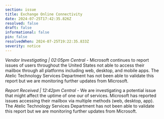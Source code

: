 ```yaml
---
section: issue
title: Exchange Online Connectivity
date: 2024-07-25T17:42:35.826Z
resolved: false
draft: false
informational: false
pin: false
resolvedWhen: 2024-07-25T19:22:35.833Z
severity: notice
---
```

*Vendor Investigating | 02:05pm Central* - Microsoft continues to report issues of users throughout the United States not able to access their mailbox through all platforms including web, desktop, and mobile apps. The Atelic Technology Services Department has not been able to validate this report but we are monitoring further updates from Microsoft.

*Report Received | 12:42pm Central* - We are investigating a potential issue that might affect the uptime of one our of services. Microsoft has reported issues accessing their mailbox via multiple methods (web, desktop, app). The Atelic Technology Services Department has not been able to validate this report but we are monitoring further updates from Microsoft.